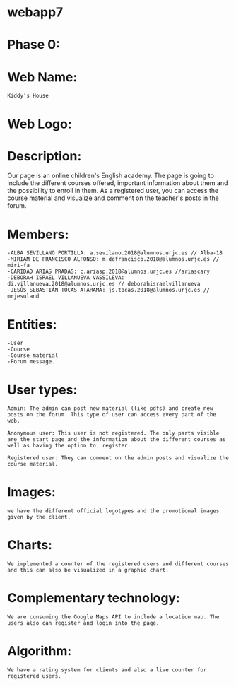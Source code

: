 # webapp7

# Phase 0:

# Web Name:
	Kiddy's House

# Web Logo:

# Description:
Our page is an online children's English academy. The page is going to include the different courses offered, important information about them and the possibility to enroll in them. As a registered user, you can access the course material and visualize and comment on the teacher's posts in the forum.

# Members:
	-ALBA SEVILLANO PORTILLA: a.sevilano.2018@alumnos.urjc.es // Alba-18
	-MIRIAM DE FRANCISCO ALFONSO: m.defrancisco.2018@alumnos.urjc.es // miri-fa
	-CARIDAD ARIAS PRADAS: c.ariasp.2018@alumnos.urjc.es //ariascary
	-DEBORAH ISRAEL VILLANUEVA VASSILEVA: di.villanueva.2018@alumnos.urjc.es // deborahisraelvillanueva
	-JESÚS SEBASTIÁN TOCAS ATARAMA: js.tocas.2018@alumnos.urjc.es // mrjesuland
# Entities: 
	-User
	-Course
	-Course material
	-Forum message.

# User types:
	Admin: The admin can post new material (like pdfs) and create new posts on the forum. This type of user can access every part of the web.
	
	Anonymous user: This user is not registered. The only parts visible are the start page and the information about the different courses as well as having the option to 	register.
	
	Registered user: They can comment on the admin posts and visualize the course material.

# Images: 
	we have the different official logotypes and the promotional images given by the client.

# Charts: 
	We implemented a counter of the registered users and different courses and this can also be visualized in a graphic chart.

# Complementary technology: 
	We are consuming the Google Maps API to include a location map. The users also can register and login into the page.

# Algorithm: 
	We have a rating system for clients and also a live counter for registered users. 
